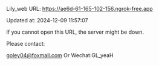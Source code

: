 Lily_web URL: https://ae6d-61-165-102-156.ngrok-free.app

Updated at: 2024-12-09 11:57:07

If you cannot open this URL, the server might be down.

Please contact: 

goley04@foxmail.com Or Wechat:GL_yeaH